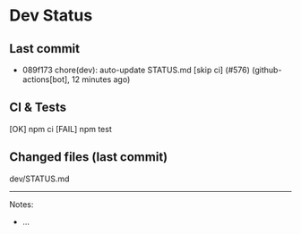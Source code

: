 # Dev Status

## Last commit
- 089f173 chore(dev): auto-update STATUS.md [skip ci] (#576) (github-actions[bot], 12 minutes ago)
## CI & Tests
[OK] npm ci
[FAIL] npm test

## Changed files (last commit)
dev/STATUS.md

---
Notes:
- ...
